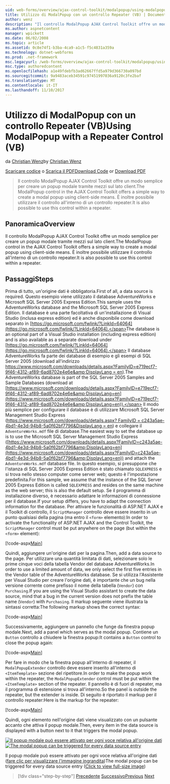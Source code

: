 ```yaml
---
uid: web-forms/overview/ajax-control-toolkit/modalpopup/using-modalpopup-with-a-repeater-control-vb
title: Utilizzo di ModalPopup con un controllo Repeater (VB) | Documenti Microsoft
author: wenz
description: "Il controllo ModalPopup AJAX Control Toolkit offre un modo semplice per creare un popup modale tramite mezzi sul lato client. È anche possibile usare questo Contr...."
ms.author: aspnetcontent
manager: wpickett
ms.date: 06/02/2008
ms.topic: article
ms.assetid: 0c8e74f1-b3ba-4ca9-a1c5-f5c4831a359a
ms.technology: dotnet-webforms
ms.prod: .net-framework
msc.legacyurl: /web-forms/overview/ajax-control-toolkit/modalpopup/using-modalpopup-with-a-repeater-control-vb
msc.type: authoredcontent
ms.openlocfilehash: a1e49fdebfb3ad62667ffd5a979d366730a097bd
ms.sourcegitcommit: 9a9483aceb34591c97451997036a9120c3fe2baf
ms.translationtype: MT
ms.contentlocale: it-IT
ms.lasthandoff: 11/10/2017
---
```

<a name="using-modalpopup-with-a-repeater-control-vb"></a><span data-ttu-id="872fe-104">Utilizzo di ModalPopup con un controllo Repeater (VB)</span><span class="sxs-lookup"><span data-stu-id="872fe-104">Using ModalPopup with a Repeater Control (VB)</span></span>
====================
<span data-ttu-id="872fe-105">da [Christian Wenz](https://github.com/wenz)</span><span class="sxs-lookup"><span data-stu-id="872fe-105">by [Christian Wenz](https://github.com/wenz)</span></span>

<span data-ttu-id="872fe-106">[Scaricare codice](http://download.microsoft.com/download/2/4/0/24052038-f942-4336-905b-b60ae56f0dd5/ModalPopup2.vb.zip) o [Scarica il PDF](http://download.microsoft.com/download/b/6/a/b6ae89ee-df69-4c87-9bfb-ad1eb2b23373/modalpopup2VB.pdf)</span><span class="sxs-lookup"><span data-stu-id="872fe-106">[Download Code](http://download.microsoft.com/download/2/4/0/24052038-f942-4336-905b-b60ae56f0dd5/ModalPopup2.vb.zip) or [Download PDF](http://download.microsoft.com/download/b/6/a/b6ae89ee-df69-4c87-9bfb-ad1eb2b23373/modalpopup2VB.pdf)</span></span>

> <span data-ttu-id="872fe-107">Il controllo ModalPopup AJAX Control Toolkit offre un modo semplice per creare un popup modale tramite mezzi sul lato client.</span><span class="sxs-lookup"><span data-stu-id="872fe-107">The ModalPopup control in the AJAX Control Toolkit offers a simple way to create a modal popup using client-side means.</span></span> <span data-ttu-id="872fe-108">È inoltre possibile utilizzare il controllo all'interno di un controllo repeater.</span><span class="sxs-lookup"><span data-stu-id="872fe-108">It is also possible to use this control within a repeater.</span></span>


## <a name="overview"></a><span data-ttu-id="872fe-109">Panoramica</span><span class="sxs-lookup"><span data-stu-id="872fe-109">Overview</span></span>

<span data-ttu-id="872fe-110">Il controllo ModalPopup AJAX Control Toolkit offre un modo semplice per creare un popup modale tramite mezzi sul lato client.</span><span class="sxs-lookup"><span data-stu-id="872fe-110">The ModalPopup control in the AJAX Control Toolkit offers a simple way to create a modal popup using client-side means.</span></span> <span data-ttu-id="872fe-111">È inoltre possibile utilizzare il controllo all'interno di un controllo repeater.</span><span class="sxs-lookup"><span data-stu-id="872fe-111">It is also possible to use this control within a repeater.</span></span>

## <a name="steps"></a><span data-ttu-id="872fe-112">Passaggi</span><span class="sxs-lookup"><span data-stu-id="872fe-112">Steps</span></span>

<span data-ttu-id="872fe-113">Prima di tutto, un'origine dati è obbligatoria.</span><span class="sxs-lookup"><span data-stu-id="872fe-113">First of all, a data source is required.</span></span> <span data-ttu-id="872fe-114">Questo esempio viene utilizzato il database AdventureWorks e Microsoft SQL Server 2005 Express Edition.</span><span class="sxs-lookup"><span data-stu-id="872fe-114">This sample uses the AdventureWorks database and the Microsoft SQL Server 2005 Express Edition.</span></span> <span data-ttu-id="872fe-115">Il database è una parte facoltativa di un'installazione di Visual Studio (inclusa express edition) ed è anche disponibile come download separato in [https://go.microsoft.com/fwlink/?LinkId=64064](https://go.microsoft.com/fwlink/?LinkId=64064).</span><span class="sxs-lookup"><span data-stu-id="872fe-115">The database is an optional part of a Visual Studio installation (including express edition) and is also available as a separate download under [https://go.microsoft.com/fwlink/?LinkId=64064](https://go.microsoft.com/fwlink/?LinkId=64064).</span></span> <span data-ttu-id="872fe-116">Il database AdventureWorks fa parte dei database di esempio e gli esempi di SQL Server 2005 (download all'indirizzo [https://www.microsoft.com/downloads/details.aspx?FamilyID=e719ecf7-9f46-4312-af89-6ad8702e4e6e&amp;DisplayLang = en](https://www.microsoft.com/downloads/details.aspx?FamilyID=e719ecf7-9f46-4312-af89-6ad8702e4e6e&amp;DisplayLang=en)).</span><span class="sxs-lookup"><span data-stu-id="872fe-116">The AdventureWorks database is part of the SQL Server 2005 Samples and Sample Databases (download at [https://www.microsoft.com/downloads/details.aspx?FamilyID=e719ecf7-9f46-4312-af89-6ad8702e4e6e&amp;DisplayLang=en](https://www.microsoft.com/downloads/details.aspx?FamilyID=e719ecf7-9f46-4312-af89-6ad8702e4e6e&amp;DisplayLang=en)).</span></span> <span data-ttu-id="872fe-117">Il modo più semplice per configurare il database è di utilizzare Microsoft SQL Server Management Studio Express ([https://www.microsoft.com/downloads/details.aspx? FamilyID = c243a5ae-4bd1-4e3d-94b8-5a0f62bf7796&amp;DisplayLang = en](https://www.microsoft.com/downloads/details.aspx?FamilyID=c243a5ae-4bd1-4e3d-94b8-5a0f62bf7796&amp;DisplayLang=en)) e collegare il `AdventureWorks.mdf` file di database.</span><span class="sxs-lookup"><span data-stu-id="872fe-117">The easiest way to set the database up is to use the Microsoft SQL Server Management Studio Express ([https://www.microsoft.com/downloads/details.aspx?FamilyID=c243a5ae-4bd1-4e3d-94b8-5a0f62bf7796&amp;DisplayLang=en](https://www.microsoft.com/downloads/details.aspx?FamilyID=c243a5ae-4bd1-4e3d-94b8-5a0f62bf7796&amp;DisplayLang=en)) and attach the `AdventureWorks.mdf` database file.</span></span> <span data-ttu-id="872fe-118">In questo esempio, si presuppone che l'istanza di SQL Server 2005 Express Edition è stato chiamato `SQLEXPRESS` e si trova nello stesso computer come server web; questo è l'impostazione predefinita.</span><span class="sxs-lookup"><span data-stu-id="872fe-118">For this sample, we assume that the instance of the SQL Server 2005 Express Edition is called `SQLEXPRESS` and resides on the same machine as the web server; this is also the default setup.</span></span> <span data-ttu-id="872fe-119">Se il programma di installazione diverso, è necessario adattare le informazioni di connessione per il database.</span><span class="sxs-lookup"><span data-stu-id="872fe-119">If your setup differs, you have to adapt the connection information for the database.</span></span> <span data-ttu-id="872fe-120">Per attivare le funzionalità di ASP.NET AJAX e il Toolkit di controllo, il `ScriptManager` controllo deve essere inserito in un punto qualsiasi della pagina (ma entro il `<form>` elemento):</span><span class="sxs-lookup"><span data-stu-id="872fe-120">In order to activate the functionality of ASP.NET AJAX and the Control Toolkit, the `ScriptManager` control must be put anywhere on the page (but within the `<form>` element):</span></span>

[!code-aspx[Main](using-modalpopup-with-a-repeater-control-vb/samples/sample1.aspx)]

<span data-ttu-id="872fe-121">Quindi, aggiungere un'origine dati per la pagina.</span><span class="sxs-lookup"><span data-stu-id="872fe-121">Then, add a data source to the page.</span></span> <span data-ttu-id="872fe-122">Per utilizzare una quantità limitata di dati, selezionare solo le prime cinque voci della tabella Vendor del database AdventureWorks.</span><span class="sxs-lookup"><span data-stu-id="872fe-122">In order to use a limited amount of data, we only select the first five entries in the Vendor table of the AdventureWorks database.</span></span> <span data-ttu-id="872fe-123">Se si utilizza l'Assistente per Visual Studio per creare l'origine dati, è importante che un bug nella versione corrente come prefisso il nome della tabella (`Vendor`) con `Purchasing`.</span><span class="sxs-lookup"><span data-stu-id="872fe-123">If you are using the Visual Studio assistant to create the data source, mind that a bug in the current version does not prefix the table name (`Vendor`) with `Purchasing`.</span></span> <span data-ttu-id="872fe-124">Il markup seguente viene illustrata la sintassi corretta:</span><span class="sxs-lookup"><span data-stu-id="872fe-124">The following markup shows the correct syntax:</span></span>

[!code-aspx[Main](using-modalpopup-with-a-repeater-control-vb/samples/sample2.aspx)]

<span data-ttu-id="872fe-125">Successivamente, aggiungere un pannello che funge da finestra popup modale.</span><span class="sxs-lookup"><span data-stu-id="872fe-125">Next, add a panel which serves as the modal popup.</span></span> <span data-ttu-id="872fe-126">Contiene un `Button` controllo a chiudere la finestra popup:</span><span class="sxs-lookup"><span data-stu-id="872fe-126">It contains a `Button` control to close the popup again:</span></span>

[!code-aspx[Main](using-modalpopup-with-a-repeater-control-vb/samples/sample3.aspx)]

<span data-ttu-id="872fe-127">Per fare in modo che la finestra popup all'interno di repeater, il `ModalPopupExtender` controllo deve essere inserito all'interno di `<ItemTemplate>` sezione del ripetitore.</span><span class="sxs-lookup"><span data-stu-id="872fe-127">In order to make the popup work within the repeater, the `ModalPopupExtender` control must be put within the `<ItemTemplate>` section of the repeater.</span></span> <span data-ttu-id="872fe-128">Il pannello è di fuori di repeater, ma il programma di estensione si trova all'interno.</span><span class="sxs-lookup"><span data-stu-id="872fe-128">So the panel is outside the repeater, but the extender is inside.</span></span> <span data-ttu-id="872fe-129">Di seguito è riportato il markup per il controllo repeater:</span><span class="sxs-lookup"><span data-stu-id="872fe-129">Here is the markup for the repeater:</span></span>

[!code-aspx[Main](using-modalpopup-with-a-repeater-control-vb/samples/sample4.aspx)]

<span data-ttu-id="872fe-130">Quindi, ogni elemento nell'origine dati viene visualizzato con un pulsante accanto che attiva il popup modale.</span><span class="sxs-lookup"><span data-stu-id="872fe-130">Then, every item in the data source is displayed with a button next to it that triggers the modal popup.</span></span>


<span data-ttu-id="872fe-131">[![Il popup modale può essere attivato per ogni voce relativa all'origine dati](using-modalpopup-with-a-repeater-control-vb/_static/image2.png)](using-modalpopup-with-a-repeater-control-vb/_static/image1.png)</span><span class="sxs-lookup"><span data-stu-id="872fe-131">[![The modal popup can be triggered for every data source entry](using-modalpopup-with-a-repeater-control-vb/_static/image2.png)](using-modalpopup-with-a-repeater-control-vb/_static/image1.png)</span></span>

<span data-ttu-id="872fe-132">Il popup modale può essere attivato per ogni voce relativa all'origine dati ([fare clic per visualizzare l'immagine ingrandita](using-modalpopup-with-a-repeater-control-vb/_static/image3.png))</span><span class="sxs-lookup"><span data-stu-id="872fe-132">The modal popup can be triggered for every data source entry ([Click to view full-size image](using-modalpopup-with-a-repeater-control-vb/_static/image3.png))</span></span>

>[!div class="step-by-step"]
<span data-ttu-id="872fe-133">[Precedente](launching-a-modal-popup-window-from-server-code-vb.md)
[Successivo](handling-postbacks-from-a-modalpopup-vb.md)</span><span class="sxs-lookup"><span data-stu-id="872fe-133">[Previous](launching-a-modal-popup-window-from-server-code-vb.md)
[Next](handling-postbacks-from-a-modalpopup-vb.md)</span></span>
